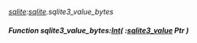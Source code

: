 _[sqlite](../../modules/sqlite/sqlite-module.md):[sqlite](../../modules/sqlite/sqlite-module.md).sqlite3\_value\_bytes_
##### Function sqlite3\_value\_bytes:[Int](../../modules/wonkey/wonkey-types-int.md)( :[sqlite3_value](../../modules/sqlite/sqlite-sqlite3_value.md) Ptr )
